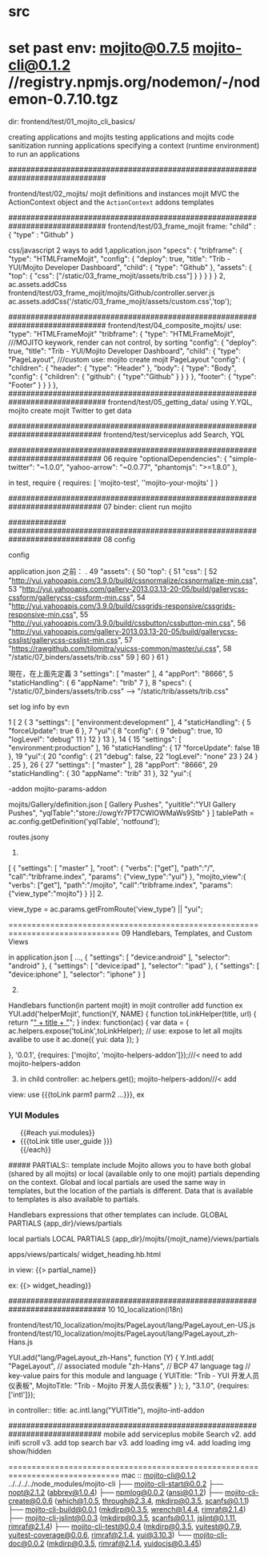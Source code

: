 src
==============================================================================
set past
env:
mojito@0.7.5
mojito-cli@0.1.2
//registry.npmjs.org/nodemon/-/nodemon-0.7.10.tgz
==============================================================================
dir:
frontend/test/01_mojito_cli_basics/

creating applications and mojits
testing applications and mojits
code sanitization
running applications
specifying a context (runtime environment) to run an applications

##############################################################################

frontend/test/02_mojits/
mojit definitions and instances
mojit MVC
the ActionContext object and the `ActionContext` addons
templates


##############################################################################
frontend/test/03_frame_mojit
frame:
    "child" : {
                "type" : "Github"
              }

css/javascript
2 ways to add
1,application.json
    "specs": {
      "tribframe": {
        "type": "HTMLFrameMojit",
        "config": {
          "deploy": true,
          "title": "Trib - YUI/Mojito Developer Dashboard",
          "child": {
            "type": "Github"
          },
          "assets": {
            "top": {
              "css": ["/static/03_frame_mojit/assets/trib.css"]
            }
          }
        }
      }
    }
2,
ac.assets.addCss
frontend/test/03_frame_mojit/mojits/Github/controller.server.js
     ac.assets.addCss('/static/03_frame_mojit/assets/custom.css','top');

##############################################################################
frontend/test/04_composite_mojits/
use: "type": "HTMLFrameMojit"
      "tribframe": {
        "type": "HTMLFrameMojit",   ///MOJITO keywork, render can not control, by sorting
        "config": {
          "deploy": true,
          "title": "Trib - YUI/Mojito Developer Dashboard",
          "child": {
            "type": "PageLayout",   ///custom use:  mojito create mojit PageLayout
            "config": {
              "children": {
                "header": {
                  "type": "Header"
                },
                "body": {
                  "type": "Body",
                  "config": {
                    "children": {
                      "github": {
                        "type":"Github"
                      }
                    }
                  }
                },
                "footer": {
                  "type": "Footer"
                }
              }
            }
        },
##############################################################################
frontend/test/05_getting_data/
using
Y.YQL,
mojito create mojit Twitter
to get data


#############################################################################
frontend/test/serviceplus
add Search, YQL


#############################################################################
06
require
"optionalDependencies": {
      "simple-twitter": "~1.0.0",
         "yahoo-arrow": "~0.0.77",
            "phantomjs": ">=1.8.0"
        },

in test, require
{ requires: [ 'mojito-test', ''mojito-your-mojits' ] }



#############################################################################
07
binder: client run mojito

#############
#############################################################################
08 config

config


application.json
之前：
.  49                     "assets": {
   50                         "top": {
   51                             "css": [
   52                                 "http://yui.yahooapis.com/3.9.0/build/cssnormalize/cssnormalize-min.css",
   53                             "http://yui.yahooapis.com/gallery-2013.03.13-20-05/build/gallerycss-cssform/gallerycss-cssform-min.css",
   54                             "http://yui.yahooapis.com/3.9.0/build/cssgrids-responsive/cssgrids-responsive-min.css",
   55                             "http://yui.yahooapis.com/3.9.0/build/cssbutton/cssbutton-min.css",
   56                             "http://yui.yahooapis.com/gallery-2013.03.13-20-05/build/gallerycss-csslist/gallerycss-csslist-min.css",
   57                             "https://rawgithub.com/tilomitra/yuicss-common/master/ui.css",
   58                             "/static/07_binders/assets/trib.css"
   59                                 ]
   60                         }
   61                     }

現在，在上面先定義
    3     "settings": [ "master" ],
    4         "appPort": "8666",
    5         "staticHandling": {
    6              "appName": "trib"
    7                 },
    8         "specs": {
  "/static/07_binders/assets/trib.css"  --> "/static/trib/assets/trib.css"


set log info by evn

1 [
2 {
3 "settings": [ "environment:development" ],
4 "staticHandling": {
5 "forceUpdate": true 6 },
7 "yui":{
8 "config": {
9 "debug": true,
   10 "logLevel": "debug"
   11 }
   12 }
   13 },
   14 {
   15 "settings": [ "environment:production" ],
   16 "staticHandling": {
   17 "forceUpdate": false
   18 },
   19 "yui":{
   20 "config": {
   21 "debug": false,
   22 "logLevel": "none"
   23 }
   24 }
.  25 },
   26 {
   27 "settings": [ "master" ],
   28 "appPort": "8666",
   29 "staticHandling": {
   30 "appName": "trib"
   31 },
   32 "yui":{



 -addon
mojito-params-addon

 mojits/Gallery/definition.json
 [ Gallery Pushes",     "yuititle":"YUI Gallery Pushes",     "yqlTable":"store://owgYr7PT7CWIOWMaWs9Stb"   } ]
    tablePath = ac.config.getDefinition('yqlTable', 'notfound');

routes.jsony

  1.

[  {    "settings": [ "master" ],    "root": {      "verbs": ["get"],      "path":"/",      "call":"tribframe.index",      "params": {"view_type":"yui"}    },    "mojito_view":{      "verbs": ["get"],      "path":"/mojito",      "call":"tribframe.index",      "params": {"view_type":"mojito"}    }  }]
  2.


  view_type = ac.params.getFromRoute('view_type') || "yui";


==============================================================================
09
Handlebars, Templates, and Custom Views

in application.json
[
  ...,
  {
    "settings": [ "device:android" ],
    "selector": "android"
  },
  {
    "settings": [ "device:ipad" ],
    "selector": "ipad"
  },
  {
    "settings": [ "device:iphone" ],
    "selector": "iphone"
  }
]

2.
Handlebars function(in partent mojit)
in mojit controller
add function
ex
YUI.add('helperMojit', function(Y, NAME) {
function toLinkHelper(title, url) {
    return "<a href='" + url + "'>" + title + "</a>";
  }
  index: function(ac) {
    var data = {
    ac.helpers.expose('toLink',toLinkHelper); // use: expose to let all mojits avalibe to use it
    ac.done({ yui: data });
  }

}, '0.0.1', {requires: ['mojito', 'mojito-helpers-addon']});///< need to add mojito-helpers-addon

3. in child
controller:
ac.helpers.get();
mojito-helpers-addon///< add

view:
use {{{toLink parm1 parm2 ...}}}, ex
<div id="{{mojit_view_id}}">
  <h3>YUI Modules</h3>
  <ul>
  {{#each yui.modules}}
    <li>{{{toLink title user_guide }}}</li>
  {{/each}}
  </ul>
</div>
#####
PARTIALS:: template include
Mojito allows you to have both global (shared by all mojits) or local (available only to one mojit) partials depending on the context.
Global and local partials are used the same way in templates,
but the location of the partials is different. Data that is available to templates is also available to partials.



Handlebars expressions that other templates can include.
GLOBAL PARTIALS
{app_dir}/views/partials

local partials
LOCAL PARTIALS
{app_dir}/mojits/{mojit_name}/views/partials

apps/views/particals/ widget_heading.hb.html

in view:
 {{> partial_name}}

ex:
 {{> widget_heading}}



##############################################################################
10 10_localization(i18n)

frontend/test/10_localization/mojits/PageLayout/lang/PageLayout_en-US.js
frontend/test/10_localization/mojits/PageLayout/lang/PageLayout_zh-Hans.js

YUI.add("lang/PageLayout_zh-Hans", function (Y) {
   Y.Intl.add(
    "PageLayout",  // associated module
    "zh-Hans",    // BCP 47 language tag
    // key-value pairs for this module and language
    {
      YUITitle: "Trib - YUI 开发人员仪表板",
      MojitoTitle: "Trib - Mojito 开发人员仪表板"
    }
  );
}, "3.1.0", {requires: ['intl']});

in controller::
title: ac.intl.lang("YUITitle"),
mojito-intl-addon

#############################################################################
mobile
add serviceplus mobile Search
v2. add inifi scroll
v3. add top search bar
v3. add loading img
v4. add loading img show/hidden








==============================================================================
mac ::
mojito-cli@0.1.2 ../../../../node_modules/mojito-cli
├── mojito-cli-start@0.0.2
├── nopt@2.1.2 (abbrev@1.0.4)
├── npmlog@0.0.2 (ansi@0.1.2)
├── mojito-cli-create@0.0.6 (which@1.0.5, through@2.3.4, mkdirp@0.3.5, scanfs@0.1.1)
├── mojito-cli-build@0.0.1 (mkdirp@0.3.5, wrench@1.4.4, rimraf@2.1.4)
├── mojito-cli-jslint@0.0.3 (mkdirp@0.3.5, scanfs@0.1.1, jslint@0.1.11, rimraf@2.1.4)
├── mojito-cli-test@0.0.4 (mkdirp@0.3.5, yuitest@0.7.9, yuitest-coverage@0.0.6, rimraf@2.1.4, yui@3.10.3)
└── mojito-cli-doc@0.0.2 (mkdirp@0.3.5, rimraf@2.1.4, yuidocjs@0.3.45)

